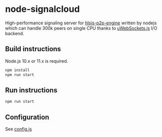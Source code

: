 
# node-signalcloud

High-performance signaling server for [hlsjs-p2p-engine](https://github.com/cdnbye/hlsjs-p2p-engine) written by nodejs which can handle 300k peers on single CPU thanks to [uWebSockets.js](https://github.com/uNetworking/uWebSockets.js) I/O backend.

## Build instructions

Node.js 10.x or 11.x is required.

```sh
npm install
npm run start
```

## Run instructions

```sh
npm run start
```

## Configuration

See [config.js](config.js)